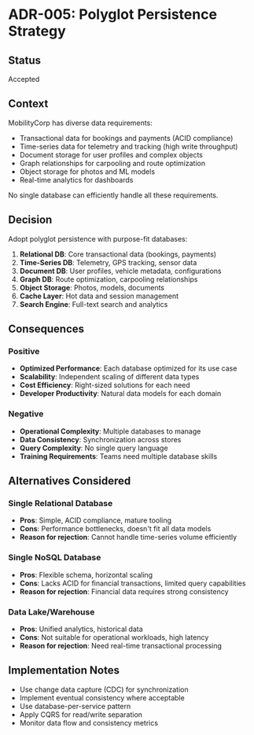 # ADR-005: Polyglot Persistence Strategy

## Status
Accepted

## Context
MobilityCorp has diverse data requirements:
- Transactional data for bookings and payments (ACID compliance)
- Time-series data for telemetry and tracking (high write throughput)
- Document storage for user profiles and complex objects
- Graph relationships for carpooling and route optimization
- Object storage for photos and ML models
- Real-time analytics for dashboards

No single database can efficiently handle all these requirements.

## Decision
Adopt polyglot persistence with purpose-fit databases:
1. **Relational DB**: Core transactional data (bookings, payments)
2. **Time-Series DB**: Telemetry, GPS tracking, sensor data
3. **Document DB**: User profiles, vehicle metadata, configurations
4. **Graph DB**: Route optimization, carpooling relationships
5. **Object Storage**: Photos, models, documents
6. **Cache Layer**: Hot data and session management
7. **Search Engine**: Full-text search and analytics

## Consequences

### Positive
- **Optimized Performance**: Each database optimized for its use case
- **Scalability**: Independent scaling of different data types
- **Cost Efficiency**: Right-sized solutions for each need
- **Developer Productivity**: Natural data models for each domain

### Negative
- **Operational Complexity**: Multiple databases to manage
- **Data Consistency**: Synchronization across stores
- **Query Complexity**: No single query language
- **Training Requirements**: Teams need multiple database skills

## Alternatives Considered

### Single Relational Database
- **Pros**: Simple, ACID compliance, mature tooling
- **Cons**: Performance bottlenecks, doesn't fit all data models
- **Reason for rejection**: Cannot handle time-series volume efficiently

### Single NoSQL Database
- **Pros**: Flexible schema, horizontal scaling
- **Cons**: Lacks ACID for financial transactions, limited query capabilities
- **Reason for rejection**: Financial data requires strong consistency

### Data Lake/Warehouse
- **Pros**: Unified analytics, historical data
- **Cons**: Not suitable for operational workloads, high latency
- **Reason for rejection**: Need real-time transactional processing

## Implementation Notes
- Use change data capture (CDC) for synchronization
- Implement eventual consistency where acceptable
- Use database-per-service pattern
- Apply CQRS for read/write separation
- Monitor data flow and consistency metrics